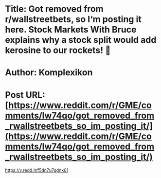 # Title: Got removed from r/wallstreetbets, so I‘m posting it here. Stock Markets With Bruce explains why a stock split would add kerosine to our rockets! 🚀
# Author: Komplexikon
# Post URL: [https://www.reddit.com/r/GME/comments/lw74qo/got_removed_from_rwallstreetbets_so_im_posting_it/](https://www.reddit.com/r/GME/comments/lw74qo/got_removed_from_rwallstreetbets_so_im_posting_it/)


https://v.redd.it/f5dn7u7gdnk61